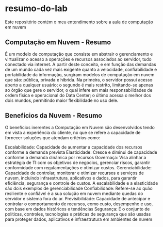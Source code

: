 # resumo-do-lab
Este repositório contém o meu entendimento sobre a aula de computação em nuvem

## Computação em Nuvem - Resumo
  É um modelo de computação que consiste em abstrair o gerenciamento e virtualizar o acesso a operações e recursos associados ao servidor, tudo conectado via internet. A partir deste conceito, e em função das demandas de um mundo cada vez mais exigente quanto a velocidade, confiabilidade e portabilidade da informação, surgiram modelos de computação em nuvem que são: pública, privada e híbrida. Na primeira, o servidor possui acesso aberto a qualquer usuário; o segundo é mais restrito, limitando-se apenas ao órgão que gere o servidor, o qual infere em mais responsabilidades de ordem física e operacional do Data Center; o último acessa o melhor dos dois mundos, permitindo maior flexibilidade no uso dele.

## Benefícios da Nuvem - Resumo
  O benefícios inerentes a Computação em Nuvem são desenvolvidos tendo em vista a experiência do cliente, no que se refere a capacidade de fornecer soluções que atendam critérios como: 

  Escalabilidade: Capacidade de aumentar a capacidade dos recursos conforme a demanda prevista
  Elasticidade: Cresce e diminui de capacidade conforme a demanda dinâmica por recursos
  Governaça: Visa alinhar a estratégia de TI com os objetivos de negócios, gerenciar riscos, garantir conformidade com regulamentações e otimizar custos. 
  Gerenciabilidade: Capacidade de controlar, monitorar e otimizar recursos e serviços de nuvem, incluindo infraestrutura, aplicativos e dados, para garantir eficiência, segurança e controle de custos. A escalabilidade e a elasticidade são dois exemplos de gerenciabilidade 
  Confiabilidade: Refere-se ao quão resiliente e confiável é a sua solução em nuvem mediante quedas do servidor e sistema fora do ar.
  Previsibilidade: Capacidade de antecipar e controlar o comportamento de recursos, como custo, desempenho e uso, com base em dados históricos e tendências
  Segurança: É o conjunto de políticas, controles, tecnologias e práticas de segurança que são usadas para proteger dados, aplicativos e infraestrutura em ambientes de nuvem
  

